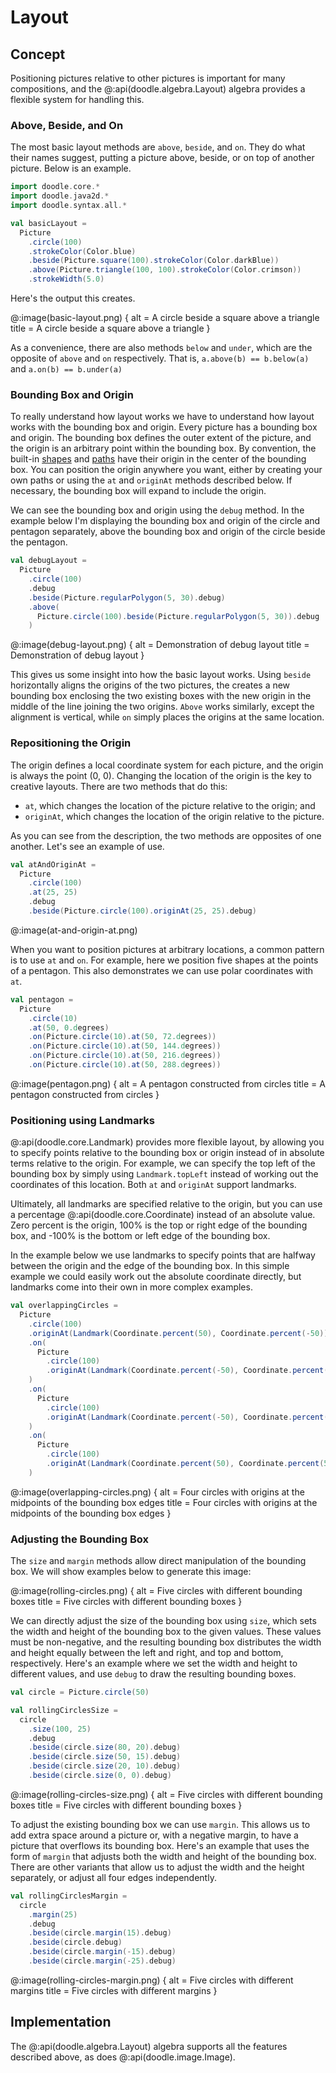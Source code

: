 # Layout

## Concept

Positioning pictures relative to other pictures is important for many compositions, and the @:api(doodle.algebra.Layout) algebra provides a flexible system for handling this.


### Above, Beside, and On

The most basic layout methods are `above`, `beside`, and `on`. They do what their names suggest, putting a picture above, beside, or on top of another picture. Below is an example.

```scala mdoc:silent
import doodle.core.*
import doodle.java2d.*
import doodle.syntax.all.*

val basicLayout =
  Picture
    .circle(100)
    .strokeColor(Color.blue)
    .beside(Picture.square(100).strokeColor(Color.darkBlue))
    .above(Picture.triangle(100, 100).strokeColor(Color.crimson))
    .strokeWidth(5.0)
```

Here's the output this creates.

@:image(basic-layout.png) {
  alt = A circle beside a square above a triangle
  title = A circle beside a square above a triangle
}

As a convenience, there are also methods `below` and `under`, which are the opposite of `above` and `on` respectively. That is, `a.above(b) == b.below(a)` and `a.on(b) == b.under(a)`


### Bounding Box and Origin

To really understand how layout works we have to understand how layout works with the bounding box and origin. Every picture has a bounding box and origin. The bounding box defines the outer extent of the picture, and the origin is an arbitrary point within the bounding box. By convention, the built-in [shapes](shape.md) and [paths](path.md) have their origin in the center of the bounding box. You can position the origin anywhere you want, either by creating your own paths or using the `at` and `originAt` methods described below. If necessary, the bounding box will expand to include the origin.

We can see the bounding box and origin using the `debug` method. In the example below I'm displaying the bounding box and origin of the circle and pentagon separately, above the bounding box and origin of the circle beside the pentagon.

```scala mdoc:silent
val debugLayout =
  Picture
    .circle(100)
    .debug
    .beside(Picture.regularPolygon(5, 30).debug)
    .above(
      Picture.circle(100).beside(Picture.regularPolygon(5, 30)).debug
    )
```

@:image(debug-layout.png) {
  alt = Demonstration of debug layout
  title = Demonstration of debug layout
}

This gives us some insight into how the basic layout works. Using `beside` horizontally aligns the origins of the two pictures,  the creates a new bounding box enclosing the two existing boxes with the new origin in the middle of the line joining the two origins. `Above` works similarly, except the alignment is vertical, while `on` simply places the origins at the same location.


### Repositioning the Origin

The origin defines a local coordinate system for each picture, and the origin is always the point (0, 0). Changing the location of the origin is the key to creative layouts. There are two methods that do this:

- `at`, which changes the location of the picture relative to the origin; and
- `originAt`, which changes the location of the origin relative to the picture.

As you can see from the description, the two methods are opposites of one another. Let's see an example of use.

```scala mdoc:silent
val atAndOriginAt =
  Picture
    .circle(100)
    .at(25, 25)
    .debug
    .beside(Picture.circle(100).originAt(25, 25).debug)
```

@:image(at-and-origin-at.png)

When you want to position pictures at arbitrary locations, a common pattern is to use `at` and `on`. For example, here we position five shapes at the points of a pentagon. This also demonstrates we can use polar coordinates with `at`.

```scala mdoc:silent
val pentagon =
  Picture
    .circle(10)
    .at(50, 0.degrees)
    .on(Picture.circle(10).at(50, 72.degrees))
    .on(Picture.circle(10).at(50, 144.degrees))
    .on(Picture.circle(10).at(50, 216.degrees))
    .on(Picture.circle(10).at(50, 288.degrees))
```

@:image(pentagon.png) {
  alt = A pentagon constructed from circles
  title = A pentagon constructed from circles
}


### Positioning using Landmarks

@:api(doodle.core.Landmark) provides more flexible layout, by allowing you to specify points relative to the bounding box or origin instead of in absolute terms relative to the origin. For example, we can specify the top left of the bounding box by simply using `Landmark.topLeft` instead of working out the coordinates of this location. Both `at` and `originAt` support landmarks.

Ultimately, all landmarks are specified relative to the origin, but you can use a percentage @:api(doodle.core.Coordinate) instead of an absolute value. Zero percent is the origin, 100% is the top or right edge of the bounding box, and -100% is the bottom or left edge of the bounding box.

In the example below we use landmarks to specify points that are halfway between the origin and the edge of the bounding box. In this simple example we could easily work out the absolute coordinate directly, but landmarks come into their own in more complex examples.

```scala mdoc:silent
val overlappingCircles =
  Picture
    .circle(100)
    .originAt(Landmark(Coordinate.percent(50), Coordinate.percent(-50)))
    .on(
      Picture
        .circle(100)
        .originAt(Landmark(Coordinate.percent(-50), Coordinate.percent(-50)))
    )
    .on(
      Picture
        .circle(100)
        .originAt(Landmark(Coordinate.percent(-50), Coordinate.percent(50)))
    )
    .on(
      Picture
        .circle(100)
        .originAt(Landmark(Coordinate.percent(50), Coordinate.percent(50)))
    )
```

@:image(overlapping-circles.png) {
  alt = Four circles with origins at the midpoints of the bounding box edges
  title = Four circles with origins at the midpoints of the bounding box edges
}


### Adjusting the Bounding Box

The `size` and `margin` methods allow direct manipulation of the bounding box. We will show examples below to generate this image:

@:image(rolling-circles.png) {
  alt = Five circles with different bounding boxes
  title = Five circles with different bounding boxes
}

We can directly adjust the size of the bounding box using `size`, which sets the width and height of the bounding box to the given values. These values must be non-negative, and the resulting bounding box distributes the width and height equally between the left and right, and top and bottom, respectively. Here's an example where we set the width and height to different values, and use `debug` to draw the resulting bounding boxes.

```scala mdoc:silent
val circle = Picture.circle(50)

val rollingCirclesSize =
  circle
    .size(100, 25)
    .debug
    .beside(circle.size(80, 20).debug)
    .beside(circle.size(50, 15).debug)
    .beside(circle.size(20, 10).debug)
    .beside(circle.size(0, 0).debug)
```

@:image(rolling-circles-size.png) {
  alt = Five circles with different bounding boxes
  title = Five circles with different bounding boxes
}

To adjust the existing bounding box we can use `margin`. This allows us to add extra space around a picture or, with a negative margin, to have a picture that overflows its bounding box. Here's an example that uses the form of `margin` that adjusts both the width and height of the bounding box. There are other variants that allow us to adjust the width and the height separately, or adjust all four edges independently.

```scala mdoc:silent
val rollingCirclesMargin =
  circle
    .margin(25)
    .debug
    .beside(circle.margin(15).debug)
    .beside(circle.debug)
    .beside(circle.margin(-15).debug)
    .beside(circle.margin(-25).debug)
```

@:image(rolling-circles-margin.png) {
  alt = Five circles with different margins
  title = Five circles with different margins
}

## Implementation

The @:api(doodle.algebra.Layout) algebra supports all the features described above, as does @:api(doodle.image.Image).
